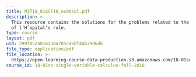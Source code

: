 ```yaml
---
title: MIT18_01SCF10_ex90sol.pdf
description: >-
  This resource contains the solutions for the problems related to the extension
  of l’Hˆopital’s rule.
type: course
layout: pdf
uid: 299f052a016230a785ca6bf44b79d6db
file_type: application/pdf
file_location: >-
  https://open-learning-course-data-production.s3.amazonaws.com/18-01sc-single-variable-calculus-fall-2010/299f052a016230a785ca6bf44b79d6db_MIT18_01SCF10_ex90sol.pdf
course_id: 18-01sc-single-variable-calculus-fall-2010
---
```

